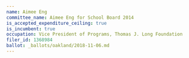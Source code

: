 ```yaml
---
name: Aimee Eng
committee_name: Aimee Eng for School Board 2014
is_accepted_expenditure_ceiling: true
is_incumbent: true
occupation: Vice President of Programs, Thomas J. Long Foundation
filer_id: 1368984
ballot: _ballots/oakland/2018-11-06.md
---
```

